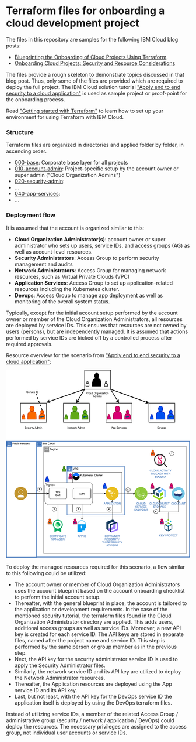# Terraform files for onboarding a cloud development project

The files in this repository are samples for the following IBM Cloud blog posts:
- [Blueprinting the Onboarding of Cloud Projects Using Terraform](https://www.ibm.com/cloud/blog/blueprinting-the-onboarding-of-cloud-projects-using-terraform).
- [Onboarding Cloud Projects: Security and Resource Considerations](https://www.ibm.com/cloud/blog/onboarding-cloud-projects-security-and-resource-considerations)

The files provide a rough skeleton to demonstrate topics discussed in that blog post. Thus, only some of the files are provided which are required to deploy the full project. The IBM Cloud solution tutorial ["Apply end to end security to a cloud application"](https://cloud.ibm.com/docs/solution-tutorials?topic=solution-tutorials-cloud-e2e-security) is used as sample project or proof-point for the onboarding process.

Read ["Getting started with Terraform"](https://cloud.ibm.com/docs/terraform?topic=terraform-getting-started) to learn how to set up your environment for using Terraform with IBM Cloud.

### Structure
Terraform files are organized in directories and applied folder by folder, in ascending order.

- [000-base](000-base): Corporate base layer for all projects
- [010-account-admin](010-account-admin): Project-specific setup by the account owner or super admin ("Cloud Organization Admins")
- [020-security-admin](020-security-admin):
- ...
- [040-app-services](040-app-services):
- ...
  

### Deployment flow
It is assumed that the account is organized similar to this:

- **Cloud Organization Administrator(s)**: account owner or super administrator who sets up users, service IDs, and access groups (AG) as well as account-level resources.
- **Security Administrators**: Access Group to perform security management and audits
- **Network Administrators**: Access Group for managing network resources, such as Virtual Private Clouds (VPC)
- **Application Services**: Access Group to set up application-related resources including the Kubernetes cluster.
- **Devops**: Access Group to manage app deployment as well as monitoring of the overall system status.

Typically, except for the initial account setup performed by the account owner or member of the Cloud Organization Administrators, all resources are deployed by service IDs. This ensures that resources are not owned by users (persons), but are independently managed. It is assumed that actions performed by service IDs are kicked off by a controlled process after required approvals.

Resource overview for the scenario from ["Apply end to end security to a cloud application"](https://cloud.ibm.com/docs/solution-tutorials?topic=solution-tutorials-cloud-e2e-security):

![Resources by group and ID](scenario-overview.png)

To deploy the managed resources required for this scenario, a flow similar to this following could be utilized:

- The account owner or member of Cloud Organization Administrators uses the account blueprint based on the account onboarding checklist to perform the initial account setup.
- Thereafter, with the general blueprint in place, the account is tailored to the application or development requirements. In the case of the mentioned security tutorial, the terraform files found in the Cloud Organization Administrator directory are applied. This adds users, additional access groups as well as service IDs. Moreover, a new API key is created for each service ID. The API keys are stored in separate files, named after the project name and service ID. This step is performed by the same person or group member as in the previous step.
- Next, the API key for the security administrator service ID is used to apply the Security Administrator files.
- Similarly, the network service ID and its API key are utilized to deploy the Network Administrator resources.
- Thereafter, the Application resources are deployed using the App service ID and its API key.
- Last, but not least, with the API key for the DevOps service ID the application itself is deployed by using the DevOps terraform files.

Instead of utilizing service IDs, a member of the related Access Group / administrative group (security / network / application / DevOps) could deploy the resources. The necessary privileges are assigned to the access group, not individual user accounts or service IDs.